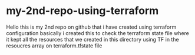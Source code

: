 # my-2nd-repo-using-terraform
 Hello this is my 2nd repo on github that i have created using terraform configuration basically i created this to check the terraform state file where it kept all the resources that we created in this directory using TF in the resoucres array on terraform.tfstate file
